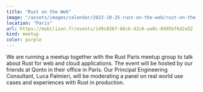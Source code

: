 ```yaml
---
title: "Rust on the Web"
image: "/assets/images/calendar/2023-10-25-rust-on-the-web/rust-on-the-web.jpg"
location: "Paris"
url: https://mobilizon.fr/events/149c0367-66cb-42c6-aa0c-8495bf6d2a52
kind: meetup
color: purple
---
```


We are running a meetup together with the Rust Paris meetup group to talk about Rust for web and cloud applications. The event will be hosted by our friends at Qonto in their office in Paris.
Our Principal Engineering Consultant, Luca Palmieri, will be moderating a panel on
real world use cases and experiences with Rust in production.
